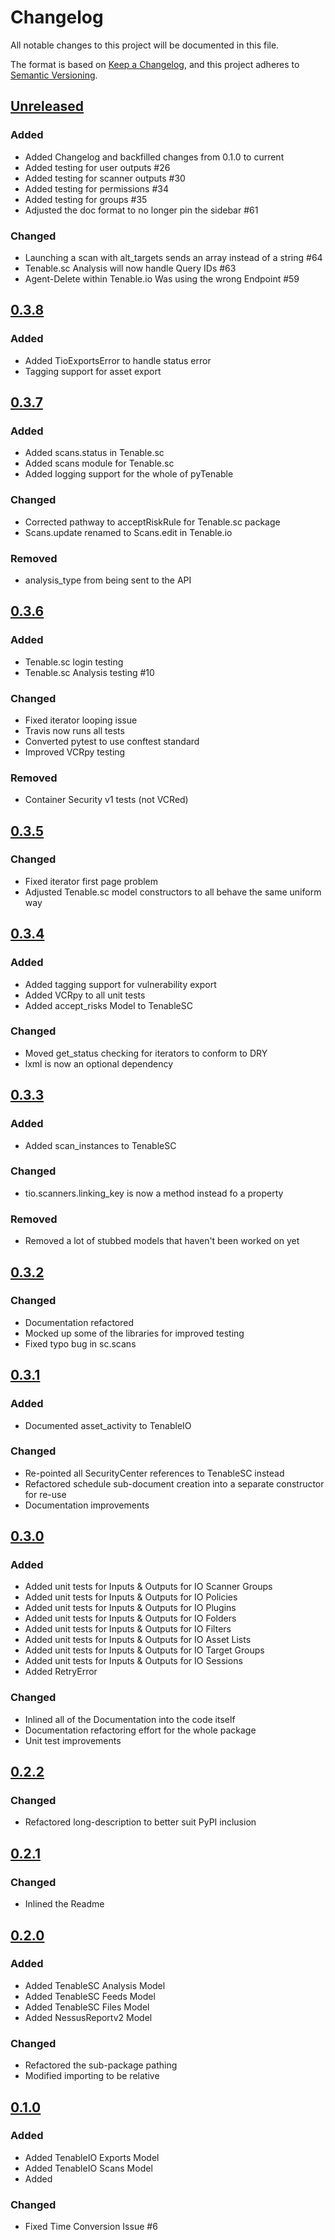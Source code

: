 # Changelog
All notable changes to this project will be documented in this file.

The format is based on [Keep a Changelog](https://keepachangelog.com/en/1.0.0/),
and this project adheres to [Semantic Versioning](https://semver.org/spec/v2.0.0.html).

## [Unreleased]
### Added
- Added Changelog and backfilled changes from 0.1.0 to current
- Added testing for user outputs #26
- Added testing for scanner outputs #30
- Added testing for permissions #34
- Added testing for groups #35
- Adjusted the doc format to no longer pin the sidebar #61

### Changed
- Launching a scan with alt_targets sends an array instead of a string #64
- Tenable.sc Analysis will now handle Query IDs #63
- Agent-Delete within Tenable.io Was using the wrong Endpoint #59


## [0.3.8]
### Added
- Added TioExportsError to handle status error
- Tagging support for asset export


## [0.3.7]
### Added
- Added scans.status in Tenable.sc
- Added scans module for Tenable.sc
- Added logging support for the whole of pyTenable

### Changed
- Corrected pathway to acceptRiskRule for Tenable.sc package
- Scans.update renamed to Scans.edit in Tenable.io

### Removed
- analysis_type from being sent to the API


## [0.3.6]
### Added
- Tenable.sc login testing
- Tenable.sc Analysis testing #10

### Changed
- Fixed iterator looping issue
- Travis now runs all tests
- Converted pytest to use conftest standard
- Improved VCRpy testing

### Removed
- Container Security v1 tests (not VCRed)


## [0.3.5]
### Changed
- Fixed iterator first page problem
- Adjusted Tenable.sc model constructors to all behave the same uniform way


## [0.3.4]
### Added
- Added tagging support for vulnerability export
- Added VCRpy to all unit tests
- Added accept_risks Model to TenableSC

### Changed
- Moved get_status checking for iterators to conform to DRY
- lxml is now an optional dependency


## [0.3.3]
### Added
- Added scan_instances to TenableSC

### Changed
- tio.scanners.linking_key is now a method instead fo a property

### Removed
- Removed a lot of stubbed models that haven't been worked on yet


## [0.3.2]
### Changed
- Documentation refactored
- Mocked up some of the libraries for improved testing
- Fixed typo bug in sc.scans


## [0.3.1]
### Added
- Documented asset_activity to TenableIO

### Changed
- Re-pointed all SecurityCenter references to TenableSC instead
- Refactored schedule sub-document creation into a separate constructor for re-use
- Documentation improvements


## [0.3.0]
### Added
- Added unit tests for Inputs & Outputs for IO Scanner Groups
- Added unit tests for Inputs & Outputs for IO Policies
- Added unit tests for Inputs & Outputs for IO Plugins
- Added unit tests for Inputs & Outputs for IO Folders
- Added unit tests for Inputs & Outputs for IO Filters
- Added unit tests for Inputs & Outputs for IO Asset Lists
- Added unit tests for Inputs & Outputs for IO Target Groups
- Added unit tests for Inputs & Outputs for IO Sessions
- Added RetryError

### Changed
- Inlined all of the Documentation into the code itself
- Documentation refactoring effort for the whole package
- Unit test improvements


## [0.2.2]
### Changed
- Refactored long-description to better suit PyPI inclusion

## [0.2.1]
### Changed
- Inlined the Readme


## [0.2.0]
### Added
- Added TenableSC Analysis Model
- Added TenableSC Feeds Model
- Added TenableSC Files Model
- Added NessusReportv2 Model

### Changed
- Refactored the sub-package pathing
- Modified importing to be relative


## [0.1.0]
### Added
- Added TenableIO Exports Model
- Added TenableIO Scans Model
- Added

### Changed
- Fixed Time Conversion Issue #6



[Unreleased]: https://github.com/tenable/pyTenable/compare/0.3.8...master
[0.3.8]: https://github.com/tenable/pyTenable/compare/0.3.7...0.3.8
[0.3.7]: https://github.com/tenable/pyTenable/compare/0.3.6...0.3.7
[0.3.6]: https://github.com/tenable/pyTenable/compare/0.3.5...0.3.6
[0.3.5]: https://github.com/tenable/pyTenable/compare/0.3.4...0.3.5
[0.3.4]: https://github.com/tenable/pyTenable/compare/0.3.3...0.3.4
[0.3.3]: https://github.com/tenable/pyTenable/compare/0.3.2...0.3.3
[0.3.2]: https://github.com/tenable/pyTenable/compare/0.3.1...0.3.2
[0.3.1]: https://github.com/tenable/pyTenable/compare/0.3.0...0.3.1
[0.3.0]: https://github.com/tenable/pyTenable/compare/0.2.2...0.3.0
[0.2.2]: https://github.com/tenable/pyTenable/compare/0.2.1...0.2.2
[0.2.1]: https://github.com/tenable/pyTenable/compare/0.2.0...0.2.1
[0.2.0]: https://github.com/tenable/pyTenable/compare/0.1.0...0.2.0
[0.1.0]: https://github.com/tenable/pyTenable/compare/4ab62c61c80768a36b65ba5accef0bfe1350480e...0.1.0